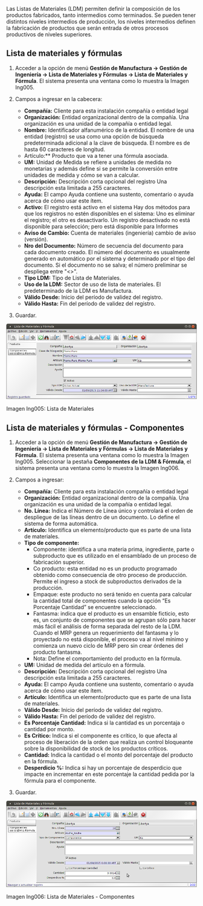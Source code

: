 Las Listas de Materiales (LDM) permiten definir la composición de los productos fabricados, tanto intermedios como  terminados. Se pueden tener distintos niveles intermedios de producción, los  niveles intermedios definen la fabricación de productos que serán entrada de otros procesos productivos de niveles superiores.


Lista de materiales y fórmulas
------------------------------

1. Acceder a la opción de menú **Gestión de Manufactura → Gestión de Ingeniería → Lista de Materiales y Fórmulas → Lista de Materiales y Fórmula**. El sistema presenta una ventana como lo muestra la Imagen Ing005.
2. Campos a ingresar en la cabecera:
	* **Compañía:** Cliente para esta instalación compañía o entidad legal 
	* **Organización:** Entidad organizacional dentro de la compañía. Una organización es una unidad de la compañía o entidad legal.
	* **Nombre:** Identificador alfanumérico de la entidad. El nombre de una entidad (registro) se usa como una opción de búsqueda predeterminada adicional a la clave de búsqueda. El nombre es de hasta 60 caracteres de longitud. 
	* Artículo:** Producto que va a tener una fórmula asociada.
	* **UM:** Unidad de Medida se refiere a unidades de medida no monetarias y además define si se permite la conversión entre unidades de medida y cómo se van a calcular.
	* **Descripción:** Descripción corta opcional del registro Una descripción esta limitada a 255 caracteres.
	* **Ayuda:** El campo Ayuda contiene una sustento, comentario o ayuda acerca de cómo usar este ítem. 
	* **Activo:** El registro está activo en el sistema Hay dos métodos para que los registros no estén disponibles en el sistema: Uno es eliminar el registro; el otro es desactivarlo. Un registro desactivado no está disponible para selección; pero está disponible para Informes 
	* **Aviso de Cambio:** Cuenta de materiales (ingeniería) cambio de aviso (versión).
	* **Nro del Documento:** Número de secuencia del documento para cada documento creado. El número del documento es usualmente generado en automático por el sistema y determinado por el tipo del documento. Si el documento no se salva; el número preliminar se despliega entre "<>".
	* **Tipo LDM:** Tipo de Lista de Materiales.
	* **Uso de la LDM:** Sector de uso de lista de materiales. El predeterminado de la LDM es Manufactura.
	* **Válido Desde:** Inicio del período de validez del registro.
	* **Válido Hasta:** Fin del período de validez del registro.

3. Guardar.


![Geneos](img/ingenieria/ly_ldm_cab.png)

Imagen Ing005: Lista de Materiales


Lista de materiales y fórmulas - Componentes
--------------------------------------------

1. Acceder a la opción de menú **Gestión de Manufactura → Gestión de Ingeniería → Lista de Materiales y Fórmulas → Lista de Materiales y Fórmula**. El sistema presenta una ventana como lo muestra la Imagen Ing005. Seleccionar la pestaña **Componentes de la LDM & Fórmula**, el sistema presenta una ventana como lo muestra la Imagen Ing006.
2. Campos a ingresar:
	* **Compañía:** Cliente para esta instalación compañía o entidad legal 
	* **Organización:** Entidad organizacional dentro de la compañía. Una organización es una unidad de la compañía o entidad legal.
	* **No. Línea:** Indica el Número de Línea único y controlará el orden de despliegue de las líneas dentro de un documento. Lo define el sistema de forma automática.
	* **Artículo:** Identifica un elemento/producto que es parte de una lista de materiales.
	* **Tipo de componente:**
		* Componente: identifica a una materia prima, ingrediente, parte o subproducto que es utilizado en el ensamblado de un proceso de fabricación superior.
		* Co producto: esta entidad no es un producto programado obtenido como consecuencia de otro proceso de producción. Permite el ingreso a stock de subproductos derivados de la producción.
		* Empaque: este producto no será tenido en cuenta para calcular la cantidad total de componentes cuando la opción “Es Porcentaje Cantidad” se encuentre seleccionado.
		* Fantasma: indica que el producto es un ensamble ficticio, esto es, un conjunto de componentes que se agrupan sólo para hacer más fácil el análisis de forma separada del resto de la LDM. Cuando el MRP genera un requerimiento del fantasma y lo proyectado no está disponible, el proceso va al nivel mínimo y comienza un nuevo ciclo de MRP pero sin crear órdenes del producto fantasma.
		* Nota: Define el comportamiento del producto en la fórmula.
	* **UM:** Unidad de medida del artículo en a fórmula. 
	* **Descripción:** Descripción corta opcional del registro Una descripción esta limitada a 255 caracteres.
	* **Ayuda:** El campo Ayuda contiene una sustento, comentario o ayuda acerca de cómo usar este ítem. 
	* **Artículo:** Identifica un elemento/producto que es parte de una lista de materiales.
	* **Válido Desde:** Inicio del período de validez del registro.
	* **Válido Hasta:** Fin del período de validez del registro.
	* **Es Porcentaje Cantidad:** Indica si la cantidad es un porcentaja o cantidad por monto.
	* **Es Crítico:** Indica si el componente es crítico, lo que afecta al proceso de liberación de la orden que realiza un control bloqueante sobre la disponibilidad de stock de los productos críticos.
	* **Cantidad:** Indica la cantidad o el monto del porcentaje del producto en la fórmula.
	* **Desperdicio %:** Indica si hay un porcentaje de desperdicio que impacte en incrementar en este porcentaje la cantidad pedida por la fórmula para el componente.


3. Guardar.


![Geneos](img/ingenieria/ly_ldm_det.png)

Imagen Ing006: Lista de Materiales - Componentes
